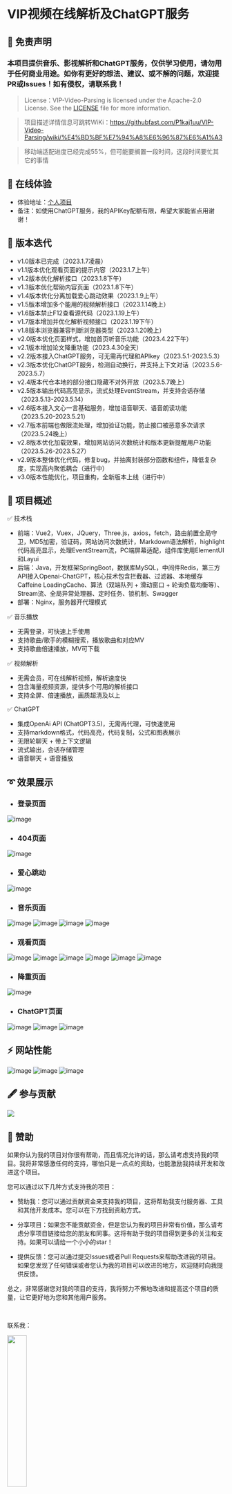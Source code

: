 # VIP视频在线解析及ChatGPT服务

## 📄 免责声明
### 本项目提供音乐、影视解析和ChatGPT服务，仅供学习使用，请勿用于任何商业用途。如你有更好的想法、建议、或不解的问题，欢迎提PR或Issues！如有侵权，请联系我！

> License：VIP-Video-Parsing is licensed under the Apache-2.0 License. See the [LICENSE](https://githubfast.com/P1kaj1uu/VIP-Video-Parsing/blob/master/LICENSE) file for more information.

> 项目描述详情信息可跳转WiKi：https://githubfast.com/P1kaj1uu/VIP-Video-Parsing/wiki/%E4%BD%BF%E7%94%A8%E6%96%87%E6%A1%A3

> 移动端适配进度已经完成55%，但可能要搁置一段时间，这段时间要忙其它的事情

## 🚀 在线体验
- 体验地址：<a href="http://121.36.82.52:9200/" target="_blank">个人项目</a>
- 备注：如使用ChatGPT服务，我的APIKey配额有限，希望大家能省点用谢谢！

## 📖 版本迭代
- v1.0版本已完成（2023.1.7凌晨）
- v1.1版本优化观看页面的提示内容（2023.1.7上午）
- v1.2版本优化解析接口（2023.1.8下午）
- v1.3版本优化帮助内容页面（2023.1.8下午）
- v1.4版本优化分离加载爱心跳动效果（2023.1.9上午）
- v1.5版本增加多个能用的视频解析接口（2023.1.14晚上）
- v1.6版本禁止F12查看源代码（2023.1.19上午）
- v1.7版本增加并优化解析视频接口（2023.1.19下午）
- v1.8版本浏览器兼容判断浏览器类型（2023.1.20晚上）
- v2.0版本优化页面样式，增加首页听音乐功能（2023.4.22下午）
- v2.1版本增加论文降重功能（2023.4.30全天）
- v2.2版本接入ChatGPT服务，可无需再代理和APIkey（2023.5.1-2023.5.3）
- v2.3版本优化ChatGPT服务，检测自动换行，并支持上下文对话（2023.5.6-2023.5.7）
- v2.4版本代仓本地的部分接口隐藏不对外开放（2023.5.7晚上）
- v2.5版本输出代码高亮显示，流式处理EventStream，并支持会话存储（2023.5.13-2023.5.14）
- v2.6版本接入文心一言基础服务，增加语音聊天、语音朗读功能（2023.5.20-2023.5.21）
- v2.7版本前端也做限流处理，增加验证功能，防止接口被恶意多次请求（2023.5.24晚上）
- v2.8版本优化加载效果，增加网站访问次数统计和版本更新提醒用户功能（2023.5.26-2023.5.27）
- v2.9版本整体优化代码，修复bug，并抽离封装部分函数和组件，降低复杂度，实现高内聚低耦合（进行中）
- v3.0版本性能优化，项目重构，全新版本上线（进行中）


## 🔰 项目概述
✅ 技术栈
- 前端：Vue2，Vuex，JQuery，Three.js，axios，fetch，路由前置全局守卫，MD5加密，验证码，网站访问次数统计，Markdown语法解析，highlight代码高亮显示，处理EventStream流，PC端屏幕适配，组件库使用ElementUI和Layui
- 后端：Java，开发框架SpringBoot，数据库MySQL，中间件Redis，第三方API接入Openai-ChatGPT，核心技术包含拦截器、过滤器、本地缓存Caffeine LoadingCache、算法（双端队列 + 滑动窗口 + 轮询负载均衡等）、Stream流、全局异常处理器、定时任务、锁机制、Swagger
- 部署：Nginx，服务器开代理模式

✅ 音乐播放
- 无需登录，可快速上手使用
- 支持歌曲/歌手的模糊搜索，播放歌曲和对应MV
- 支持歌曲倍速播放，MV可下载

✅ 视频解析
- 无需会员，可在线解析视频，解析速度快
- 包含海量视频资源，提供多个可用的解析接口
- 支持全屏、倍速播放，画质超清及以上

✅ ChatGPT
- 集成OpenAi API (ChatGPT3.5)，无需再代理，可快速使用
- 支持markdown格式，代码高亮，代码复制，公式和图表展示
- 无限轮聊天 + 带上下文逻辑
- 流式输出，会话存储管理
- 语音聊天 + 语音播放


## ➰ 效果展示
- ### 登录页面
![image](https://githubfast.com/P1kaj1uu/VIP-Video-Parsing/assets/94435057/9a994b55-b7af-4ee2-98b1-7ec3844be75b)

- ### 404页面
![image](https://githubfast.com/P1kaj1uu/VIP-Video-Parsing/assets/94435057/8b1bc61b-a5ff-4dcb-80e8-4459680f8da7)

- ### 爱心跳动
![image](https://usercontent.githubfast.com/user-images/94435057/235587606-f84bdbcc-b67b-4790-93cc-c91d77ec9b6c.png)

- ### 音乐页面
![image](https://githubfast.com/P1kaj1uu/VIP-Video-Parsing/assets/94435057/a02a52f6-15e8-4503-922b-2af207419c15)
![image](https://githubfast.com/P1kaj1uu/VIP-Video-Parsing/assets/94435057/1bbd4733-f5fa-43ed-bd4d-a2c30a5b8f52)
![image](https://githubfast.com/P1kaj1uu/VIP-Video-Parsing/assets/94435057/1321776c-1942-4ab4-b911-5569759b80d3)
![image](https://githubfast.com/P1kaj1uu/VIP-Video-Parsing/assets/94435057/0b7d8db6-d8ad-4e6e-a103-427e66deba33)

- ### 观看页面
![image](https://githubfast.com/P1kaj1uu/VIP-Video-Parsing/assets/94435057/8d26a5d2-9cb9-4671-8612-a65e1dd1adda)
![image](https://githubfast.com/P1kaj1uu/VIP-Video-Parsing/assets/94435057/c02fafa0-2f08-4f09-bb92-bf4480dcf7e2)
![image](https://githubfast.com/P1kaj1uu/VIP-Video-Parsing/assets/94435057/2dc87edc-068e-48f4-8655-d7c05ff91086)
![image](https://githubfast.com/P1kaj1uu/VIP-Video-Parsing/assets/94435057/0464986a-b635-4114-9b41-84e7786fdabb)
![image](https://githubfast.com/P1kaj1uu/VIP-Video-Parsing/assets/94435057/43d7a201-0473-4d29-bc3c-d1fd03898e85)
![image](https://githubfast.com/P1kaj1uu/VIP-Video-Parsing/assets/94435057/3f77676f-fd12-497e-ba5b-857429a60dbb)

- ### 降重页面
![image](https://githubfast.com/P1kaj1uu/VIP-Video-Parsing/assets/94435057/05dc42f5-15ed-49e7-9141-dead78fd5a5b)

- ### ChatGPT页面
![image](https://githubfast.com/P1kaj1uu/VIP-Video-Parsing/assets/94435057/112e3eb6-158f-47e5-9bb4-7e104af38088)
![image](https://githubfast.com/P1kaj1uu/VIP-Video-Parsing/assets/94435057/f219dc3a-2540-4c87-8ac3-1d030ca88f7e)
![image](https://githubfast.com/P1kaj1uu/VIP-Video-Parsing/assets/94435057/d44844db-fd03-430c-8bc7-ebbbdf6abed2)

## ⚡ 网站性能
![image](https://githubfast.com/P1kaj1uu/VIP-Video-Parsing/assets/94435057/8bf28d51-e295-4eb7-bf81-d89ba65d2527)
![image](https://githubfast.com/P1kaj1uu/VIP-Video-Parsing/assets/94435057/f0300dc2-945c-4f49-8b62-083dd3d5911b)
![image](https://githubfast.com/P1kaj1uu/VIP-Video-Parsing/assets/94435057/f8ff05cf-c2f8-4967-a5f5-2975b2d729c0)



## 🖋 参与贡献

<a href="https://githubfast.com/P1Kaj1uu/VIP-Video-Parsing/graphs/contributors">  <img src="https://contrib.rocks/image?repo=P1Kaj1uu/VIP-Video-Parsing" /></a>

## 🍺 赞助

如果你认为我的项目对你很有帮助，而且情况允许的话，那么请考虑支持我的项目。我将非常感激任何的支持，哪怕只是一点点的资助，也能激励我持续开发和改进这个项目。

您可以通过以下几种方式支持我的项目：

- 赞助我：您可以通过贡献资金来支持我的项目，这将帮助我支付服务器、工具和其他开发成本。您可以在下方找到资助方式。

- 分享项目：如果您不能贡献资金，但是您认为我的项目非常有价值，那么请考虑分享项目链接给您的朋友和同事。这将有助于我的项目得到更多的关注和支持。如果可以请给一个小小的star！

- 提供反馈：您可以通过提交Issues或者Pull Requests来帮助改进我的项目。如果您发现了任何错误或者您认为我的项目可以改进的地方，欢迎随时向我提供反馈。

总之，非常感谢您对我的项目的支持，我将努力不懈地改进和提高这个项目的质量，让它更好地为您和其他用户服务。

<br />

联系我：

<img src="http://121.36.82.52:9200/img/wx.3e24f0f7.jpg" width="30%" height="30%">

WeChat Pay：

<img src="https://images.cnblogs.com/cnblogs_com/blogs/769490/galleries/2222291/o_220925123434_%E5%BE%AE%E4%BF%A1.png" width="30%" height="30%">


## ⏰ Star History

[![Star History Chart](https://api.star-history.com/svg?repos=P1kaj1uu/VIP-Video-Parsing&type=Timeline)](https://star-history.com/#P1kaj1uu/VIP-Video-Parsing&Timeline)

